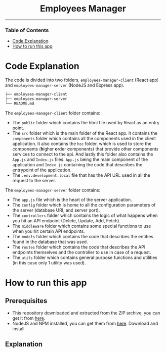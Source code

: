 <div align="center">

# Employees Manager

</div>

---


### Table of Contents
- [Code Explanation](#code-explanation)
- [How to run this app](#how-to-run-this-app)


# Code Explanation

The code is divided into two folders, `employees-manager-client` (React app) and `employees-manager-server` (NodeJS and Express app).

```bash
├── employees-manager-client
├── employees-manager-server
└── README.md
```

The `employees-manager-client` folder contains:

+ The `public` folder which contains the html file used by React as an entry point.
+ The `src` folder which is the main folder of the React app. It contains the `components` folder which contains all the components used in the client application. It also contains the `hoc` folder, which is used to store the components (**h**igher **o**rder **c**omponents) that provide other components services to connect to the api. And lastly this folder also contains the `App.js` and `Index.js` files. `App.js` being the main component of the application and `Index.js` containing the code that describes the entrypoint of the application.
+ The `.env.development.local` file that has the API URL used in all the request to the server.

The `employees-manager-server` folder contains:

+ The `app.js` file which is the heart of the server application.
+ The `config` folder which is home to all the configuration parameters of the server (database URI, and server port).
+ The `controllers` folder which contains the logic of what happens when you hit an API endpoint (Delete, Update, Add, Fetch).
+ The `middleware` folder which contains some special functions to use when you hit certain API endpoints.
+ The `models` folder which contains the code that describes the entities found in the database that was used.
+ The `routes` folder which contains the code that describes the API endpoints themselves and the controller to use in case of a request.
+ The `utils` folder which contains general purpose functions and utilities (in this case only 1 utility was used).


# How to run this app

## Prerequisites
+ This repository downloaded and extracted from the ZIP archive, you can get it from [here](https://github.com/isaias005/employees-manager/archive/master.zip).
+ NodeJS and NPM installed, you can get them from [here](https://nodejs.org/). Download and install.

## Explanation


